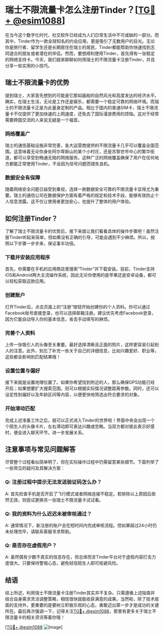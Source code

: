 # 瑞士不限流量卡怎么注册Tinder？[[TG💪+ @esim1088](https://t.me/s/esim1088)]

在当今这个数字化时代，社交软件已经成为人们日常生活中不可或缺的一部分。而其中，Tinder作为一款全球知名的约会应用，更是吸引了无数用户的目光。无论你是旅行者、留学生还是长期居住在瑞士的居民，Tinder都能帮助你快速找到志同道合的朋友或者潜在的伴侣。然而，要想顺利使用Tinder，首先得有一张稳定的网络支持卡。今天，我们就来聊聊如何用瑞士的不限流量卡注册Tinder，并且分享一些实用的小技巧。

## 瑞士不限流量卡的优势

提到瑞士，大家首先想到的可能是它那如画般的自然风光和高度发达的经济水平。确实，在瑞士生活，无论是工作还是娱乐，都需要一个稳定可靠的网络环境。而瑞士的不限流量卡正是为此量身定制的产品。相比于国内的普通SIM卡，瑞士不限流量卡不仅提供了更加快速的上网速度，还免去了国际漫游费用的烦恼。这对于经常需要跨国交流的人来说无疑是一个福音。

### 网络覆盖广

瑞士的通信基础设施非常完善，各大运营商提供的不限流量卡几乎可以覆盖全国范围。这意味着无论你身处阿尔卑斯山的某个小村庄，还是苏黎世市中心的繁华街道，都可以享受到畅通无阻的网络服务。这种广泛的网络覆盖确保了用户在任何地方都能正常使用Tinder，不会因为信号问题而错失良机。

### 数据安全有保障

随着网络安全问题日益受到重视，选择一款数据安全可靠的不限流量卡显得尤为重要。瑞士的通信公司在数据保护方面有着严格的规定和技术手段，能够有效防止个人信息泄露。这不仅让使用者更加安心，也提升了整体的用户体验。

## 如何注册Tinder？

了解了瑞士不限流量卡的优势后，接下来就让我们看看具体的操作步骤吧！虽然注册Tinder听起来简单，但如果没有正确的引导，可能会遇到不少麻烦。所以，按照以下步骤一步步来，保证事半功倍。

### 下载并安装应用程序

首先，你需要在手机的应用商店里搜索“Tinder”并下载安装。目前，Tinder支持iOS和Android两大主流操作系统，因此无论你使用的是苹果还是安卓设备，都可以轻松获取这款应用。

### 创建账户

打开Tinder后，点击页面上的“注册”按钮开始创建你的个人资料。你可以通过Facebook账号直接登录，也可以选择邮箱注册。建议优先考虑Facebook登录，因为它能自动导入你的基本信息，省去手动填写的麻烦。

### 完善个人资料

上传一张吸引人的头像至关重要。最好选择清晰且正面的照片，这样更容易引起别人的注意。此外，别忘了补充一些关于自己的详细信息，比如兴趣爱好、职业等，这些都会影响到匹配结果哦！

### 设置位置与偏好

接下来就是设置地理位置了。如果你希望找到附近的人，那么确保GPS功能已经开启；如果想要扩大搜索范围，则可以根据实际情况调整距离参数。同时，还可以设定性别偏好以及年龄区间等内容，以便更快地筛选出符合要求的对象。

### 开始滑动匹配

完成上述准备工作之后，就可以正式进入Tinder的世界啦！界面中央会出现一个个陌生人的头像卡片，左右滑动即可表达兴趣或忽略。当双方都对彼此表示好感时，便会进入聊天环节，进一步发展关系。

## 注意事项与常见问题解答

尽管整个过程看似简单明了，但在实际操作过程中仍需留意某些细节。下面列举了一些常见的疑问及其解决方案：

### Q: 注册过程中提示无法发送验证码怎么办？
A: 首先检查手机是否开启了飞行模式或者网络连接不稳定。若排除以上原因后依然无效，则尝试更换另一张瑞士不限流量卡试试看。

### Q: 我的资料为什么迟迟未被审核通过？
A: 通常情况下，新注册的账户会在短时间内完成审核流程。但如果超过24小时仍未处理完毕，请联系客服寻求帮助。

### Q: 是否存在虚假用户？
A: 虽然偶有少数不真实的信息存在，但总体而言Tinder平台对于虚假内容打击力度很大。只要保持警惕心态，避免轻信陌生人即可规避风险。

## 结语

综上所述，利用瑞士不限流量卡注册Tinder其实并不复杂。只需遵循上述指南并结合自身需求灵活调整策略，相信很快就能收获满意的成果。当然啦，除了技术层面的支持外，更重要的是要树立积极乐观的心态，勇敢迈出第一步才是成功的关键所在。最后再次强调一下，记得关注[TG💪+ @esim1088](https://t.me/s/esim1088)，那里有更多关于瑞士不限流量卡的相关资讯等着你哦！

[[TG💪+ @esim1088](https://t.me/s/esim1088) ![Image](https://i.postimg.cc/4NQfJmqS/Snipaste-2025-05-13-00-14-12.png)]